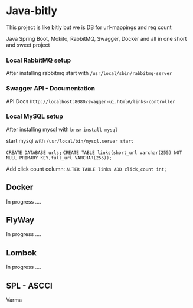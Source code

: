 # Java-bitly

This project is like bitly but we is DB for url-mappings and req count

Java Spring Boot, Mokito, RabbitMQ, Swagger, Docker and all in one short and sweet project

### Local RabbitMQ setup

After installing rabbitmq start with
```/usr/local/sbin/rabbitmq-server```

### Swagger API - Documentation

API Docs ```http://localhost:8080/swagger-ui.html#/links-controller```

### Local MySQL setup

After installing mysql with
```brew install mysql ```

start mysql with 
```/usr/local/bin/mysql.server start```

```CREATE DATABASE urls;``` 
```CREATE TABLE links(short_url varchar(255) NOT NULL PRIMARY KEY,full_url VARCHAR(255));```

Add click count column: 
```ALTER TABLE links ADD click_count int;```

## Docker 
In progress ....
## FlyWay
In progress ....
## Lombok
In progress ....

## SPL - ASCCI
Varma
